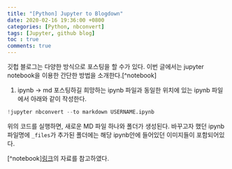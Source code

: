 ```yaml
---
title: "[Python] Jupyter to Blogdown"
date: 2020-02-16 19:36:00 +0800
categories: [Python, nbconvert]
tags: [Jupyter, github blog]
toc : true
comments: true
---
```


깃헙 블로그는 다양한 방식으로 포스팅을 할 수가 있다.
이번 글에서는 jupyter notebook을 이용한 간단한 방법을 소개한다.[^notebook]

1. ipynb -> md
포스팅하길 희망하는 ipynb 파일과 동일한 위치에 있는 ipynb 파일에서 아래와 같이 작성한다.
```python
!jupyter nbconvert --to markdown USERNAME.ipynb
```
위의 코드를 실행하면, 새로운 MD 파일 하나와 폴더가 생성된다.
바꾸고자 했던 ipynb 파일명에 `_files`가 추가된 폴더에는 해당 ipynb안에 들어있던 이미지들이 포함되어있다.

[^notebook][링크](https://www.timlrx.com/2018/03/25/uploading-jupyter-notebook-files-to-blogdown/)의 자료를 참고하였다.
